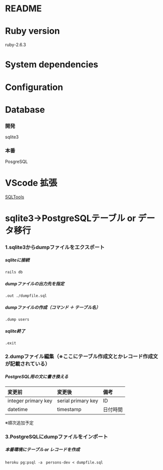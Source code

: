 # README

# Ruby version
ruby-2.6.3

# System dependencies

# Configuration

# Database
  ### 開発
  sqlite3
  ### 本番
  PosgreSQL

# VScode 拡張
  [SQLTools](https://marketplace.visualstudio.com/items?itemName=mtxr.sqltools)

# sqlite3→PostgreSQLテーブル or データ移行
### 1.sqlite3からdumpファイルをエクスポート
  ##### sqliteに接続
  ```
  rails db
  ```
  ##### dumpファイルの出力先を指定
  ```
  .out ./dumpfile.sql
  ```
  ##### dumpファイルの作成（コマンド ＋ テーブル名）
  ```
  .dump users
  ```
  ##### sqlite終了
  ```
  .exit
  ```
### 2.dumpファイル編集（※ここにテーブル作成文とかレコード作成文が記載されている）
  ##### PostgreSQL用の文に書き換える
  |変更前|変更後|備考|
  |:--|:--|:--|
  |integer primary key|serial primary key|ID|　
  |datetime|timestamp|日付時間|

  ※順次追加予定
### 3.PostgreSQLにdumpファイルをインポート
  ##### 本番環境にテーブル or レコードを作成　
  ```
  heroku pg:psql -a　persons-dev < dumpfile.sql
  ```